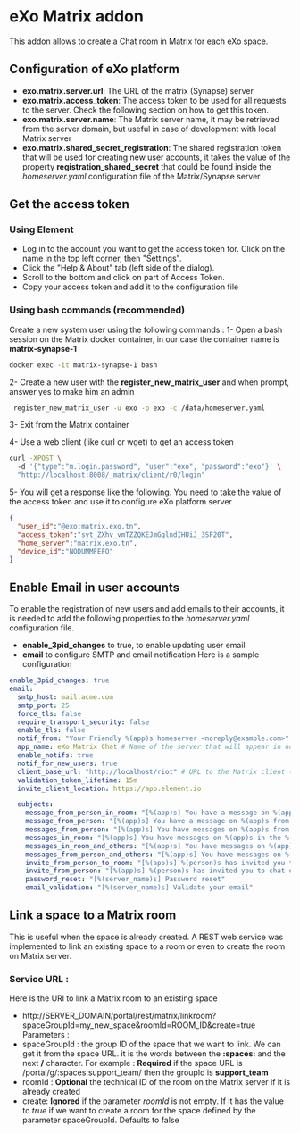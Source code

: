 # eXo Matrix addon
This addon allows to create a Chat room in Matrix for each eXo space.

## Configuration of eXo platform
 - **exo.matrix.server.url**: The URL of the matrix (Synapse) server
 - **exo.matrix.access_token**: The access token to be used for all requests to the server. Check the following section on how to get this token.
 - **exo.matrix.server.name**: The Matrix server name, it may be retrieved from the server domain, but useful in case of development with local Matrix server
 - **exo.matrix.shared_secret_registration**: The shared registration token that will be used for creating new user accounts, it takes the value of the property **registration_shared_secret** that could be found inside the _homeserver.yaml_ configuration file of the Matrix/Synapse server


## Get the access token
### Using Element
- Log in to the account you want to get the access token for. Click on the name in the top left corner, then "Settings".
- Click the "Help & About" tab (left side of the dialog).
- Scroll to the bottom and click on <click to reveal> part of Access Token.
- Copy your access token and add it to the configuration file
### Using bash commands (recommended)
Create a new system user using the following commands :
1- Open a bash session on the Matrix docker container, in our case the container name is **matrix-synapse-1**
 ```bash 
 docker exec -it matrix-synapse-1 bash
 ```
2- Create a new user with the **register_new_matrix_user** and when prompt, answer yes to make him an admin
```bash
 register_new_matrix_user -u exo -p exo -c /data/homeserver.yaml
```
3- Exit from the Matrix container

4- Use a web client (like curl or wget) to get an access token
```bash
curl -XPOST \                         
  -d '{"type":"m.login.password", "user":"exo", "password":"exo"}' \
  "http://localhost:8008/_matrix/client/r0/login"
```
5- You will get a response like the following. You need to take the value of the access token and use it to configure eXo platform server
```json
{
  "user_id":"@exo:matrix.exo.tn",
  "access_token":"syt_ZXhv_vmTZZQKEJmGqlndIHUiJ_3SF20T",
  "home_server":"matrix.exo.tn",
  "device_id":"NODUMMFEFO"
} 
```

## Enable Email in user accounts 
To enable the registration of new users and add emails to their accounts, it is needed to add the following properties to the _homeserver.yaml_ configuration file. 
 - **enable_3pid_changes** to true, to enable updating user email
 - **email** to configure SMTP and email notification
Here is a sample configuration 
```yaml
enable_3pid_changes: true
email:
  smtp_host: mail.acme.com
  smtp_port: 25
  force_tls: false
  require_transport_security: false
  enable_tls: false
  notif_from: "Your Friendly %(app)s homeserver <noreply@example.com>"
  app_name: eXo Matrix Chat # Name of the server that will appear in notifications
  enable_notifs: true
  notif_for_new_users: true
  client_base_url: "http://localhost/riot" # URL to the Matrix client (Element)
  validation_token_lifetime: 15m
  invite_client_location: https://app.element.io

  subjects:
    message_from_person_in_room: "[%(app)s] You have a message on %(app)s from %(person)s in the %(room)s room..."
    message_from_person: "[%(app)s] You have a message on %(app)s from %(person)s..."
    messages_from_person: "[%(app)s] You have messages on %(app)s from %(person)s..."
    messages_in_room: "[%(app)s] You have messages on %(app)s in the %(room)s room..."
    messages_in_room_and_others: "[%(app)s] You have messages on %(app)s in the %(room)s room and others..."
    messages_from_person_and_others: "[%(app)s] You have messages on %(app)s from %(person)s and others..."
    invite_from_person_to_room: "[%(app)s] %(person)s has invited you to join the %(room)s room on %(app)s..."
    invite_from_person: "[%(app)s] %(person)s has invited you to chat on %(app)s..."
    password_reset: "[%(server_name)s] Password reset"
    email_validation: "[%(server_name)s] Validate your email"

```

## Link a space to a Matrix room
This is useful when the space is already created.
A REST web service was implemented to link an existing space to a room or even to create the room on Matrix server.
### Service URL :
Here is the URl to link a Matrix room to an existing space
 - http://SERVER_DOMAIN/portal/rest/matrix/linkroom?spaceGroupId=my_new_space&roomId=ROOM_ID&create=true
Parameters :
- spaceGroupId : the group ID of the space that we want to link. We can get it from the space URL. it is the words between the **:spaces:** and the next **/** character. 
  For example : **Required** if the space URL is /portal/g/:spaces:support_team/ then the groupId is **support_team** 
- roomId : **Optional** the technical ID of the room on the Matrix server if it is already created
- create: **Ignored** if the parameter _roomId_ is not empty. If it has the value to _true_ if we want to create a room for the space defined by the parameter spaceGroupId. Defaults to false
